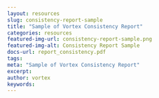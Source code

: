```yaml
---
layout: resources
slug: consistency-report-sample
title: "Sample of Vortex Consistency Report"
categories: resources
featured-img-url: consistency-report-sample.png
featured-img-alt: Consistency Report Sample
docs-url: report_consistency.pdf
tags:
meta: "Sample of Vortex Consistency Report"
excerpt: 
author: vortex
keywords: 
---
```

